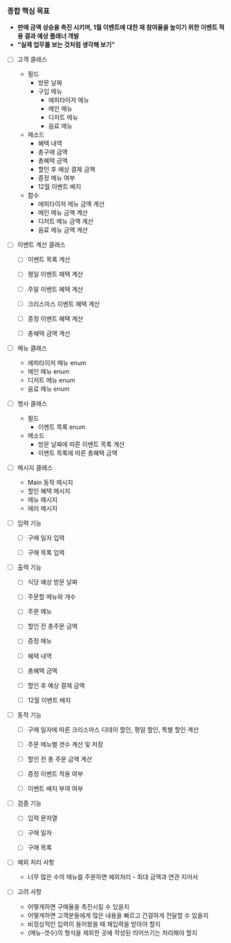 ### **종합 핵심 목표**
- **판매 금액 상승을 촉진 시키며, 1월 이벤트에 대한 재 참여율을 높이기 위한 이벤트 적용 결과 예상 플래너 개발**
- **“실제 업무를 보는 것처럼 생각해 보기”**


- [ ] 고객 클래스
  - 필드
    - 방문 날짜
    - 구입 메뉴
      - 에피타이저 메뉴
      - 메인 메뉴
      - 디저트 메뉴
      - 음료 메뉴
  - 메소드
    - 혜택 내역
    - 총구매 금액
    - 총혜택 금액
    - 할인 후 예상 결제 금액
    - 증정 메뉴 여부
    - 12월 이벤트 배지
  - 함수
    - 에피타이저 메뉴 금액 계산
    - 메인 메뉴 금액 계산
    - 디저트 메뉴 금액 계산
    - 음료 메뉴 금액 계산


- [ ] 이벤트 계산 클래스
  - [ ] 이벤트 목록 계산
  - [ ] 평일 이벤트 헤택 계산
  - [ ] 주말 이벤트 혜택 계산
  - [ ] 크리스마스 이벤트 혜택 계산
  - [ ] 증정 이벤트 혜택 계산
  - [ ] 총혜택 금액 계산


- [ ] 메뉴 클래스
  - 에피타이저 메뉴 enum
  - 메인 메뉴 enum
  - 디저트 메뉴 enum
  - 음료 메뉴 enum


- [ ] 행사 클래스
  - 필드
    - 이벤트 목록 enum
  - 메소드
    - 방문 날짜에 따른 이벤트 목록 계산
    - 이벤트 목록에 따른 총혜택 금액


- [ ] 메시지 클래스
  - Main 동작 메시지
  - 할인 혜텍 메시지
  - 메뉴 메시지
  - 에러 메시지


- [ ] 입력 기능
  - [ ] 구매 일자 입력
  - [ ] 구매 목록 입력


- [ ] 출력 기능
  - [ ] 식당 예상 방문 날짜
  - [ ] 주문할 메뉴와 개수
  - [ ] 주문 메뉴
  - [ ] 할인 전 총주문 금액
  - [ ] 증정 메뉴
  - [ ] 혜택 내역
  - [ ] 총혜택 금액
  - [ ] 할인 후 예상 결제 금액
  - [ ] 12월 이벤트 배지


- [ ] 동작 기능
  - [ ] 구매 일자에 따른 크리스마스 디데이 할인, 평일 할인, 특별 할인 계산
  - [ ] 주문 메뉴별 갯수 계산 및 저장
  - [ ] 할인 전 총 주문 금액 계산
  - [ ] 증정 이벤트 적용 여부
  - [ ] 이벤트 배지 부여 여부


- [ ] 검증 기능
  - [ ] 입력 문자열
  - [ ] 구매 일자
  - [ ] 구매 목록


- [ ] 예외 처리 사항
  - 너무 많은 수의 메뉴를 주문하면 예외처리 - 최대 금액과 연관 지어서


- [ ] 고려 사항
  - 어떻게하면 구매율을 촉진시킬 수 있을지
  - 어떻게하면 고객분들에게 많은 내용을 빠르고 간결하게 전달할 수 있을지
  - 비정상적인 입력이 들어왔을 때 재입력을 받아야 할지
  - (메뉴-갯수)의 형식을 제외한 곳에 작성된 띄어쓰기는 처리해야 할지